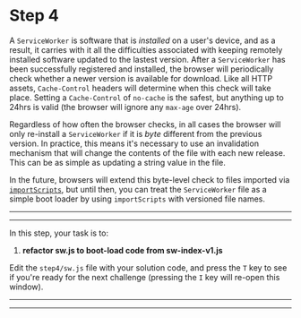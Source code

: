 # Step 4

A `ServiceWorker` is software that is *installed* on a user's device, and as a result, it carries with it all the difficulties associated with keeping remotely installed software updated to the lastest version. After a `ServiceWorker` has been successfully registered and installed, the browser will periodically check whether a newer version is available for download. Like all HTTP assets, `Cache-Control` headers will determine when this check will take place. Setting a `Cache-Control` of `no-cache` is the safest, but anything up to 24hrs is valid (the browser will ignore any `max-age` over 24hrs).

Regardless of how often the browser checks, in all cases the browser will only re-install a `ServiceWorker` if it is *byte* different from the previous version. In practice, this means it's necessary to use an invalidation mechanism that will change the contents of the file with each new release. This can be as simple as updating a string value in the file.

In the future, browsers will extend this byte-level check to files imported via [`importScripts`](https://developer.mozilla.org/en-US/docs/Web/API/WorkerGlobalScope/importScripts), but until then, you can treat the `ServiceWorker` file as a simple boot loader by using `importScripts` with versioned file names.

---
---

In this step, your task is to:

1. **refactor sw.js to boot-load code from sw-index-v1.js**

Edit the `step4/sw.js` file with your solution code, and press the `T` key to see if you're ready for the next challenge (pressing the `I` key will re-open this window).

---
---